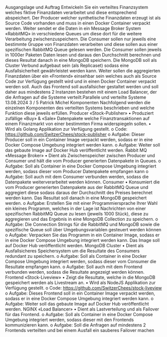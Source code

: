 Ausgangslage und Auftrag
Entwickeln Sie ein verteiltes Finanzsystem welches fiktive Finanzdaten verarbeitet und diese entsprechend abspeichert.
Der Producer welcher synthetische Finanzdaten erzeugt ist als Source Code vorhanden und muss in einen Docker
Container verpackt werden. Weiter sendet er die Daten in ein Message Broker System «RabbitMQ» in verschiedene
Queues um diese dort für die weitere Verarbeitung zwischenzuspeichern. Die Consumer sollen nur jeweils eine
bestimmte Gruppe von Finanzdaten verarbeiten und diese sollen aus einer spezifischen RabbitMQ Queue gelesen
werden. Die Consumer sollen jeweils in 1000er Paketen Daten lesen und daraus den Durchschnitt berechnen und dieses
Resultat danach in eine MongoDB speichern. Die MongoDB soll als Cluster Verbund aufgebaut sein (als Replicaset) sodass
eine Ausfallsicherheit gewährleistet werden kann. Weiter sollen die aggregierten Finanzdaten über ein «Frontend»
einsehbar sein welches auch als Source Code zur Verfügung gestellt wird und in einen Docker Container verpackt werden
soll. Auch das Frontend soll ausfallsicher gestaltet werden und soll daher aus mindestens 2 Instanzen bestehen mit einem
Load Balancer, der die Anfragen auf die Systeme verteilt.Parallele und verteilte Systeme
13.08.2024 3 / 5 Patrick Michel
Komponenten
Nachfolgend werden die einzelnen Komponenten des verteilten Systems beschrieben und welche Funktion diese jeweils
erfüllen.
Producer «Stock-Publisher»
• Produziert zufällige «Buy» & «Sale» Datenpakete welche Finanztransaktionen auf einem Finanzmarkt von einer
bestimmten Firma widerspiegeln sollen.
• Wird als Golang Applikation zur Verfügung gestellt.
o Code: https://github.com/SwitzerChees/stock-publisher
o Aufgabe: Dieser Producer soll in ein Container Image verpackt werden, sodass er in eine Docker Compose
Umgebung integriert werden kann.
o Aufgabe: Weiter soll das gebaute Image auf Docker Hub veröffentlicht werden.
Rabbit MQ «Message Broker»
• Dient als Zwischenspeicher zwischen Producer und Consumer und hält die vom Producer generierten Datenpakete in
Queues.
o Aufgabe: Soll als Container in eine Docker Compose Umgebung integriert werden, sodass dieser vom
Producer Datenpakete empfangen kann
o Aufgabe: Soll auch mit dem Consumer verbunden werden, sodass die Datenpakete weiterverarbeitet
werden können.
Consumer
• Konsumiert die vom Producer generierten Datenpakete aus der RabbitMQ Queue und aggregiert diese sodass daraus
der Durchschnitt des Preises berechnet werden kann. Das Resultat soll danach in eine MongoDB gespeichert werden.
o Aufgabe: Erstellen Sie mit einer Programmiersprache Ihrer Wahl ein kleines Programm, welches in der Lage
ist Nachrichten von einer spezifischen RabbitMQ Queue zu lesen (jeweils 1000 Stück), diese zu aggregieren
und das Ergebnis in eine MongoDB Collection zu speichern.
o Aufgabe: Die Connection Strings für die RabbitMQ und MongoDB sowie die spezifische Queue soll über
Umgebungsvariablen gesteuert werden können
o Aufgabe: Verpacken Sie das Programm in ein Container Image, sodass er in eine Docker Compose
Umgebung integriert werden kann. Das Image soll auf Docker Hub veröffentlicht werden.
MongoDB Cluster
• Dient als Ausfallsicheres Speichersystem um die Resultate des Consumers redundant zu speichern.
o Aufgabe: Soll als Container in eine Docker Compose Umgebung integriert werden, sodass dieser vom
Consumer die Resultate empfangen kann.
o Aufgabe: Soll auch mit dem Frontend verbunden werden, sodass die Resultate angezeigt werden können.
Frontend «Stock-Liveview»
• Zeigt die Resultate, welche in die MongoDB gespeichert werden als Livestream an.
• Wird als NodeJS Applikation zur Verfügung gestellt.
o Code: https://github.com/SwitzerChees/stock-liveview
o Aufgabe: Dieses Frontend soll in ein Container Image verpackt werden, sodass er in eine Docker Compose
Umgebung integriert werden kann.
o Aufgabe: Weiter soll das gebaute Image auf Docker Hub veröffentlicht werden.
NGINX «Load Balancer»
• Dient als Lastverteilung und als Failover für das Frontend.
o Aufgabe: Soll als Container in eine Docker Compose Umgebung integriert werden, sodass dieser mit den
Frontends kommunizieren kann.
o Aufgabe: Soll die Anfragen auf mindestens 2 Frontends verteilten und bei einem Ausfall ein sauberes
Failover machen
